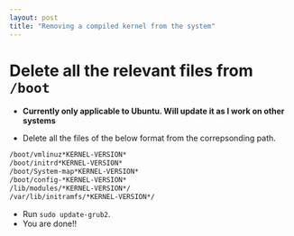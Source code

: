 ```yaml
---
layout: post
title: "Removing a compiled kernel from the system"
---
```


# Delete all the relevant files from `/boot`

- **Currently only applicable to Ubuntu. Will update it as I work on other
  systems**

- Delete all the files of the below format from the correpsonding path.
```bash
/boot/vmlinuz*KERNEL-VERSION*
/boot/initrd*KERNEL-VERSION*
/boot/System-map*KERNEL-VERSION*
/boot/config-*KERNEL-VERSION*
/lib/modules/*KERNEL-VERSION*/
/var/lib/initramfs/*KERNEL-VERSION*/
```

- Run `sudo update-grub2`.
- You are done!!
